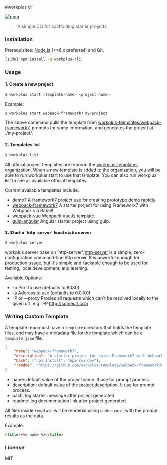 #workplus cli

[![npm](https://img.shields.io/npm/v/workplus-cli.svg?maxAge=2592000?style=flat-square)]()

> A simple CLI for scaffolding starter projects.

### Installation

Prerequisites: [Node.js](https://nodejs.org/en/) (>=6.x preferred) and Git.

```bash
[sudo] npm install -g workplus-cli
```

### Usage

#### 1. Create a new project

```bash
$ workplus start <template-name> <project-name>
```

Example:

```bash
$ workplus start webpack-framework7 my-project
```

The above command pulls the template from [workplus-templates/webpack-framework7](https://github.com/workplus-templates/webpack-framework7), prompts for some information, and generates the project at ./my-project/.

#### 2. Templates list

```bash
$ workplus list
```

All official project templates are repos in the [workplus-templates organization](https://github.com/workplus-templates). When a new template is added to the organization, you will be able to run workplus start <template-name> <project-name> to use that template. You can also run workplus list to see all available official templates.

Current available templates include:

* [demo7](https://github.com/workplus-templates/demo7) A framework7 project use for creating prototype demo rapidly.
* [webpack-framework7](https://github.com/workplus-templates/webpack-framework7) A starter project for using Framework7 with Webpack via Babel!
* [webpack-vue](https://github.com/workplus-templates/webpack-vue) Webpack VueJs template.
* [gulp-angular](https://github.com/workplus-templates/gulp-angular) Angular starter project using gulp.


#### 3. Start a 'http-server' local static server

```bash
$ workplus server
```

workplus server base on 'http-server', [http-server](https://github.com/indexzero/http-server) is a simple, zero-configuration command-line http server. It is powerful enough for production usage, but it's simple and hackable enough to be used for testing, local development, and learning.

Available Options:

* -p Port to use (defaults to 8080)
* -a Address to use (defaults to 0.0.0.0)
* -P or --proxy Proxies all requests which can't be resolved locally to the given url. e.g.: -P http://someurl.com

### Writing Custom Template

A template repo must have a `template` directory that holds the template files, and may have a metadata file for the template which can be a `template.json` file.

```json
{
    "name": "webpack-framework7",
    "description": "A starter project for using Framework7 with Webpack via Babel!",
    "bash": ["npm install", "npm run dev"],
    "readme": "https://github.com/workplus-template/webpack-framework7#readme"
}
```

* name: default value of the project name. It use for prompt process.
* description: default value of the project description. It use for prompt process.
* bash: log starter message after project generated.
* readme: log documentation link after project generated.

All files inside `template` will be rendered using `underscore`, with the prompt results as the data.

Example:

```html
<title><%= name %></title>
```

### License

MIT
